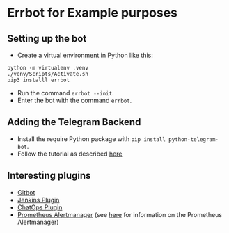 # Errbot for Example purposes

## Setting up the bot

- Create a virtual environment in Python like this:

```shell
python -m virtualenv .venv
./venv/Scripts/Activate.sh
pip3 installl errbot
```

- Run the command `errbot --init`.
- Enter the bot with the command `errbot`.

## Adding the Telegram Backend

- Install the require Python package with `pip install python-telegram-bot`.
- Follow the tutorial as described [here](https://errbot.readthedocs.io/en/latest/user_guide/configuration/telegram.html)

## Interesting plugins

- [Gitbot](https://github.com/errbotio/err-gitbot)
- [Jenkins Plugin](https://github.com/ESSS/err-jenkins)
- [ChatOps Plugin](https://github.com/andrewthetechie/errbot-chatopsanything)
- [Prometheus Alertmanager](https://github.com/Voronenko/errbot-prometheus-alertmanager) (see [here](https://prometheus.io/docs/alerting/alertmanager/) for information on the Prometheus Alertmanager)
